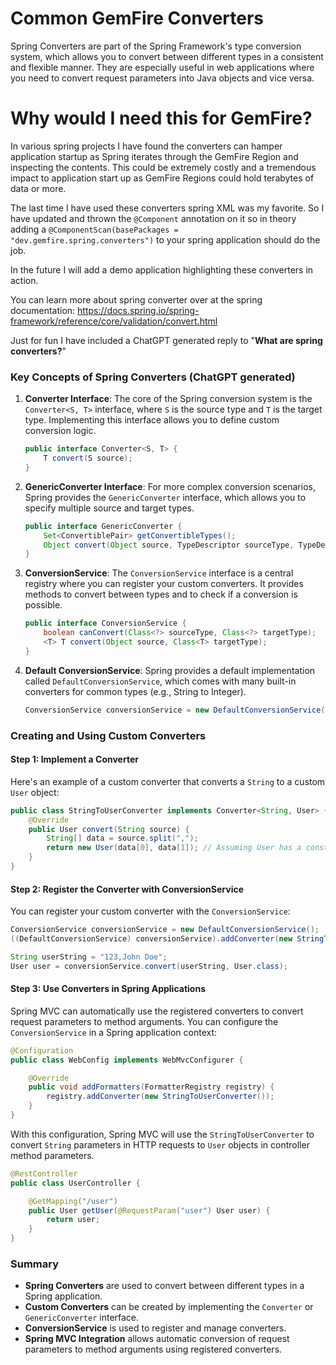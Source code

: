 # Common GemFire Converters

Spring Converters are part of the Spring Framework's type conversion system, which allows you to convert between different types in a consistent and flexible manner. They are especially useful in web applications where you need to convert request parameters into Java objects and vice versa.

# Why would I need this for GemFire?

In various spring projects I have found the converters can hamper application startup as Spring iterates through the GemFire Region and inspecting the contents.   This could be extremely costly and a tremendous impact to application start up as GemFire Regions could hold terabytes of data or more.

The last time I have used these converters spring XML was my favorite.   So I have updated and thrown the `@Component` annotation on it so in theory adding a `@ComponentScan(basePackages = "dev.gemfire.spring.converters")` to your spring application should do the job.  

In the future I will add a demo application highlighting these converters in action.

You can learn more about spring converter over at the spring documentation:  https://docs.spring.io/spring-framework/reference/core/validation/convert.html

Just for fun I have included a ChatGPT generated reply to "**What are spring converters?**"

### Key Concepts of Spring Converters (ChatGPT generated)

1. **Converter Interface**: The core of the Spring conversion system is the `Converter<S, T>` interface, where `S` is the source type and `T` is the target type. Implementing this interface allows you to define custom conversion logic.

    ```java
    public interface Converter<S, T> {
        T convert(S source);
    }
    ```

2. **GenericConverter Interface**: For more complex conversion scenarios, Spring provides the `GenericConverter` interface, which allows you to specify multiple source and target types.

    ```java
    public interface GenericConverter {
        Set<ConvertiblePair> getConvertibleTypes();
        Object convert(Object source, TypeDescriptor sourceType, TypeDescriptor targetType);
    }
    ```

3. **ConversionService**: The `ConversionService` interface is a central registry where you can register your custom converters. It provides methods to convert between types and to check if a conversion is possible.

    ```java
    public interface ConversionService {
        boolean canConvert(Class<?> sourceType, Class<?> targetType);
        <T> T convert(Object source, Class<T> targetType);
    }
    ```

4. **Default ConversionService**: Spring provides a default implementation called `DefaultConversionService`, which comes with many built-in converters for common types (e.g., String to Integer).

    ```java
    ConversionService conversionService = new DefaultConversionService();
    ```

### Creating and Using Custom Converters

#### Step 1: Implement a Converter

Here's an example of a custom converter that converts a `String` to a custom `User` object:

```java
public class StringToUserConverter implements Converter<String, User> {
    @Override
    public User convert(String source) {
        String[] data = source.split(",");
        return new User(data[0], data[1]); // Assuming User has a constructor User(String id, String name)
    }
}
```

#### Step 2: Register the Converter with ConversionService

You can register your custom converter with the `ConversionService`:

```java
ConversionService conversionService = new DefaultConversionService();
((DefaultConversionService) conversionService).addConverter(new StringToUserConverter());

String userString = "123,John Doe";
User user = conversionService.convert(userString, User.class);
```

#### Step 3: Use Converters in Spring Applications

Spring MVC can automatically use the registered converters to convert request parameters to method arguments. You can configure the `ConversionService` in a Spring application context:

```java
@Configuration
public class WebConfig implements WebMvcConfigurer {

    @Override
    public void addFormatters(FormatterRegistry registry) {
        registry.addConverter(new StringToUserConverter());
    }
}
```

With this configuration, Spring MVC will use the `StringToUserConverter` to convert `String` parameters in HTTP requests to `User` objects in controller method parameters.

```java
@RestController
public class UserController {

    @GetMapping("/user")
    public User getUser(@RequestParam("user") User user) {
        return user;
    }
}
```

### Summary

- **Spring Converters** are used to convert between different types in a Spring application.
- **Custom Converters** can be created by implementing the `Converter` or `GenericConverter` interface.
- **ConversionService** is used to register and manage converters.
- **Spring MVC Integration** allows automatic conversion of request parameters to method arguments using registered converters.


